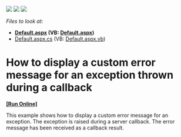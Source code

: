 <!-- default badges list -->
![](https://img.shields.io/endpoint?url=https://codecentral.devexpress.com/api/v1/VersionRange/128564153/17.2.4%2B)
[![](https://img.shields.io/badge/Open_in_DevExpress_Support_Center-FF7200?style=flat-square&logo=DevExpress&logoColor=white)](https://supportcenter.devexpress.com/ticket/details/E2983)
[![](https://img.shields.io/badge/📖_How_to_use_DevExpress_Examples-e9f6fc?style=flat-square)](https://docs.devexpress.com/GeneralInformation/403183)
<!-- default badges end -->
<!-- default file list -->
*Files to look at*:

* **[Default.aspx](./CS/E2983/Default.aspx) (VB: [Default.aspx](./VB/E2983/Default.aspx))**
* [Default.aspx.cs](./CS/E2983/Default.aspx.cs) (VB: [Default.aspx.vb](./VB/E2983/Default.aspx.vb))
<!-- default file list end -->
# How to display a custom error message for an exception thrown during a callback
<!-- run online -->
**[[Run Online]](https://codecentral.devexpress.com/e2983/)**
<!-- run online end -->


<p>This example shows how to display a custom error message for an exception. The exception is raised during a server callback. The error message has been received as a callback result.<br />
</p>

<br/>


